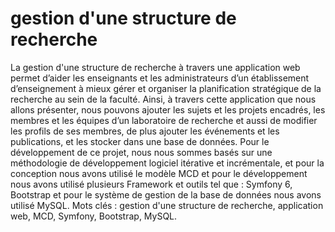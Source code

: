 # gestion d'une structure de recherche

La gestion d'une structure de recherche à travers une application web permet d’aider les enseignants et les administrateurs d’un établissement d’enseignement à mieux gérer et organiser la planification stratégique de la recherche au sein de la faculté. Ainsi, à travers cette application que nous allons présenter, nous pouvons ajouter les sujets et les projets encadrés, les membres  et les équipes d’un laboratoire de recherche et aussi de modifier les profils de ses membres, de plus ajouter les événements et les publications, et les stocker dans une base de données.
Pour le développement de ce projet, nous nous sommes basés sur une méthodologie de développement logiciel itérative et incrémentale, et pour la conception nous avons utilisé le modèle MCD et pour le développement nous avons utilisé plusieurs Framework et outils tel que : Symfony 6, Bootstrap et pour le système de gestion de la base de données nous avons utilisé MySQL.
Mots clés : gestion d'une structure de recherche, application web, MCD, Symfony, Bootstrap, MySQL.
